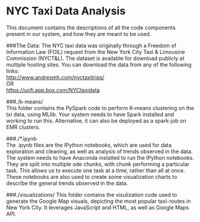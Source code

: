 # NYC Taxi Data Analysis


This document contains the descriptions of all the code components present in our system, and how they are meant to be used.  

###The Data:
The NYC taxi data was originally through a Freedom of Information Law (FOIL) request from the New York City Taxi & Limousine Commission (NYCT&L). The dataset is available for download publicly at multiple hosting sites. You can download the data from any of the following links:  
http://www.andresmh.com/nyctaxitrips/  
OR  
https://uofi.app.box.com/NYCtaxidata


###./k-means/  
This folder contains the PySpark code to perform K-means clustering on the txi data, using MLlib. Your system needs to have Spark installed and working to run this. Alternative, it can also be deployed as a spark-job on EMR clusters.  

###./*.ipynb  
The .ipynb files are the IPython notebooks, which are used for data exploration and cleaning, as well as analysis of trends observed in the data. The system needs to have Anaconda installed to run the IPython notebooks. They are split into multiple ode chunks, with chunk performing a particular task. This allows us to execute one task at a time, rather than all at once. These notebooks are also used to create some visualization charts to describe the general trends observed in the data.  

###./visualizations/
This folder contains the visulization code used to generate the Google Map visuals, depicting the most popular taxi-routes in New York City. It leverages JavaScript and HTML, as well as Google Maps API.  

  



